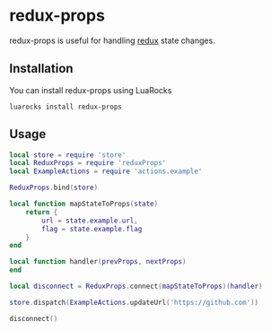 # redux-props

redux-props is useful for handling [redux](https://github.com/pyericz/redux-lua) state changes.

## Installation
You can install redux-props using LuaRocks
```
luarocks install redux-props
```

## Usage
```lua
local store = require 'store'
local ReduxProps = require 'reduxProps'
local ExampleActions = require 'actions.example'

ReduxProps.bind(store)

local function mapStateToProps(state)
    return {
        url = state.example.url,
        flag = state.example.flag
    }
end

local function handler(prevProps, nextProps)
end

local disconnect = ReduxProps.connect(mapStateToProps)(handler)

store.dispatch(ExampleActions.updateUrl('https://github.com'))

disconnect()
```
